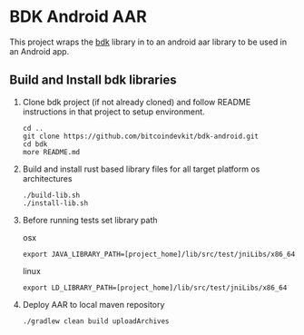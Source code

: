 BDK Android AAR
===============

This project wraps the [bdk](https://github.com/bitcoindevkit/bdk) library in to an android aar library to be used
in an Android app.

## Build and Install bdk libraries

1. Clone bdk project (if not already cloned) and follow README instructions
   in that project to setup environment.
   
   ```
   cd ..
   git clone https://github.com/bitcoindevkit/bdk-android.git
   cd bdk
   more README.md
   ```

1. Build and install rust based library files for all target platform os architectures
    
   ```
   ./build-lib.sh
   ./install-lib.sh
   ```
   
1. Before running tests set library path

   osx
   ```
   export JAVA_LIBRARY_PATH=[project_home]/lib/src/test/jniLibs/x86_64
   ```
   
   linux
   ```
   export LD_LIBRARY_PATH=[project_home]/lib/src/test/jniLibs/x86_64
   ```      
   
1. Deploy AAR to local maven repository
   
   ```
   ./gradlew clean build uploadArchives
   ```

